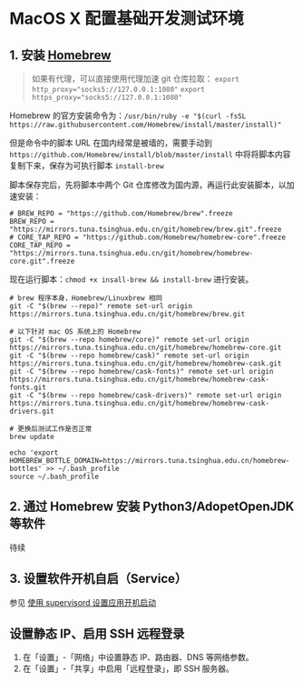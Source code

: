 # MacOS X 配置基础开发测试环境

## 1. 安装 [Homebrew](https://github.com/Homebrew/install)

>如果有代理，可以直接使用代理加速 git 仓库拉取：
`export http_proxy="socks5://127.0.0.1:1080"`
`export https_proxy="socks5://127.0.0.1:1080"`

Homebrew 的官方安装命令为：`/usr/bin/ruby -e "$(curl -fsSL https://raw.githubusercontent.com/Homebrew/install/master/install)"`

但是命令中的脚本 URL 在国内经常是被墙的，需要手动到 `https://github.com/Homebrew/install/blob/master/install` 中将将脚本内容复制下来，保存为可执行脚本 `install-brew`

脚本保存完后，先将脚本中两个 Git 仓库修改为国内源，再运行此安装脚本，以加速安装：

```
# BREW_REPO = "https://github.com/Homebrew/brew".freeze
BREW_REPO = "https://mirrors.tuna.tsinghua.edu.cn/git/homebrew/brew.git".freeze
# CORE_TAP_REPO = "https://github.com/Homebrew/homebrew-core".freeze
CORE_TAP_REPO = "https://mirrors.tuna.tsinghua.edu.cn/git/homebrew/homebrew-core.git".freeze
```

现在运行脚本：`chmod +x insall-brew && install-brew` 进行安装。


```
# brew 程序本身，Homebrew/Linuxbrew 相同
git -C "$(brew --repo)" remote set-url origin https://mirrors.tuna.tsinghua.edu.cn/git/homebrew/brew.git

# 以下针对 mac OS 系统上的 Homebrew
git -C "$(brew --repo homebrew/core)" remote set-url origin https://mirrors.tuna.tsinghua.edu.cn/git/homebrew/homebrew-core.git
git -C "$(brew --repo homebrew/cask)" remote set-url origin https://mirrors.tuna.tsinghua.edu.cn/git/homebrew/homebrew-cask.git
git -C "$(brew --repo homebrew/cask-fonts)" remote set-url origin https://mirrors.tuna.tsinghua.edu.cn/git/homebrew/homebrew-cask-fonts.git
git -C "$(brew --repo homebrew/cask-drivers)" remote set-url origin https://mirrors.tuna.tsinghua.edu.cn/git/homebrew/homebrew-cask-drivers.git

# 更换后测试工作是否正常
brew update

echo 'export HOMEBREW_BOTTLE_DOMAIN=https://mirrors.tuna.tsinghua.edu.cn/homebrew-bottles' >> ~/.bash_profile
source ~/.bash_profile
```

## 2. 通过 Homebrew 安装 Python3/AdopetOpenJDK 等软件

待续

## 3. 设置软件开机自启（Service）

参见 [使用 supervisord 设置应用开机启动 ](https://www.cnblogs.com/kirito-c/p/12170126.html)


## 设置静态 IP、启用 SSH 远程登录

1. 在「设置」-「网络」中设置静态 IP、路由器、DNS 等网络参数。
2. 在「设置」-「共享」中启用「远程登录」，即 SSH 服务器。
